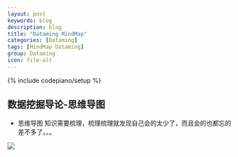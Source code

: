 ```yaml
---
layout: post
keywords: blog
description: blog
title: "Dataming MindMap"
categories: [Dataming]
tags: [MindMap Dataming]
group: Dataming
icon: file-alt
---
```

{% include codepiano/setup %}

## 数据挖掘导论-思维导图

* 思维导图
知识需要梳理，梳理梳理就发现自己会的太少了，而且会的也都忘的差不多了。。。
<img src="数据挖掘.bmp">